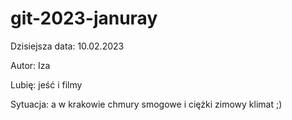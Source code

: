 # git-2023-januray

Dzisiejsza data: 10.02.2023

Autor: Iza

Lubię: jeść i filmy

Sytuacja: a w krakowie chmury smogowe i ciężki zimowy klimat ;)
